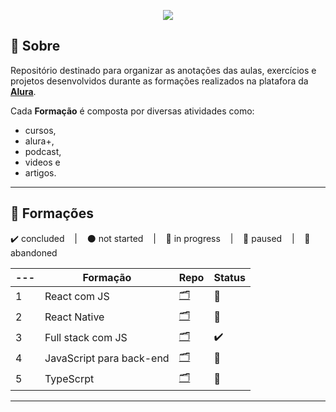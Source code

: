 <p align="center">
  <img src="https://cursos.alura.com.br/assets/images/logos/logo-alura.svg">
</p>

## 📌 Sobre
Repositório destinado para organizar as anotações das aulas, exercícios e projetos desenvolvidos durante as formações realizados na platafora da **[Alura](https://www.alura.com.br/planos-cursos-online)**.

Cada **Formação** é composta por diversas atividades como: 
  - cursos, 
  - alura+, 
  - podcast, 
  - videos e 
  - artigos.

---

## 📘 Formações
<p>
  ✔️ concluded &nbsp;&nbsp;&nbsp;|&nbsp;&nbsp;&nbsp;
  ⚫ not started &nbsp;&nbsp;&nbsp;|&nbsp;&nbsp;&nbsp;
  🔵 in progress &nbsp;&nbsp;&nbsp;|&nbsp;&nbsp;&nbsp;
  🔶 paused &nbsp;&nbsp;&nbsp;|&nbsp;&nbsp;&nbsp;
  🔴 abandoned 
</p>

| --- | Formação | Repo | Status |
| --- | --- | --- | --- |
| 1 | React com JS | [🗂️](./FormacaoReactComJS/) | 🔵 |
| 2 | React Native | [🗂️](./FormacaoReactNative/) | 🔶 |
| 3 | Full stack com JS | [🗂️](./FormacaoFullstackJS/) | ✔️ |
| 4 | JavaScript para back-end | [🗂️](./FormacaoJSParaBackEnd/) | 🔵 |
| 5 | TypeScrpt | [🗂️](./FormacaoTypescript/) | 🔵 |

---

